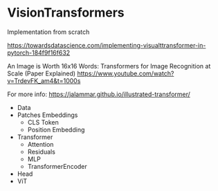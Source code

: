 # VisionTransformers

Implementation from scratch

https://towardsdatascience.com/implementing-visualttransformer-in-pytorch-184f9f16f632

An Image is Worth 16x16 Words: Transformers for Image Recognition at Scale (Paper Explained)
https://www.youtube.com/watch?v=TrdevFK_am4&t=1000s

For more info: https://jalammar.github.io/illustrated-transformer/

- Data
- Patches Embeddings
    - CLS Token
    - Position Embedding
- Transformer
    - Attention
    - Residuals
    - MLP
    - TransformerEncoder
- Head
- ViT


